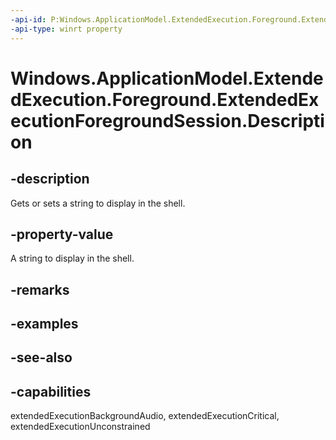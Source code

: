 ----api-id: P:Windows.ApplicationModel.ExtendedExecution.Foreground.ExtendedExecutionForegroundSession.Description
-api-type: winrt property
---<!-- Property syntaxpublic string Description { get;  set; }--># Windows.ApplicationModel.ExtendedExecution.Foreground.ExtendedExecutionForegroundSession.Description## -descriptionGets or sets a string to display in the shell.## -property-valueA string to display in the shell.## -remarks## -examples## -see-also## -capabilitiesextendedExecutionBackgroundAudio, extendedExecutionCritical, extendedExecutionUnconstrained